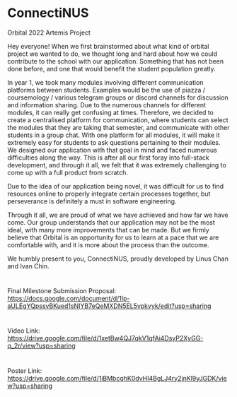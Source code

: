 # ConnectiNUS
Orbital 2022 Artemis Project

Hey everyone! When we first brainstormed about what kind of orbital project we wanted to do, we thought long and hard about how we could contribute to the school with our application. Something that has not been done before, and one that would benefit the student population greatly. 

In year 1, we took many modules involving different communication platforms between students. Examples would be the use of piazza / coursemology / various telegram groups or discord channels for discussion and information sharing. Due to the numerous channels for different modules, it can really get confusing at times. Therefore, we decided to create a centralised platform for communication, where students can select the modules that they are taking that semester, and communicate with other students in a group chat. With one platform for all modules, it will make it extremely easy for students to ask questions pertaining to their modules. We designed our application with that goal in mind and faced numerous difficulties along the way. This is after all our first foray into full-stack development, and through it all, we felt that it was extremely challenging to come up with a full product from scratch. 

Due to the idea of our application being novel, it was difficult for us to find resources online to properly integrate certain processes together, but perseverance is definitely a must in software engineering.

Through it all, we are proud of what we have achieved and how far we have come. Our group understands that our application may not be the most ideal, with many more improvements that can be made. But we firmly believe that Orbital is an opportunity for us to learn at a pace that we are comfortable with, and it is more about the process than the outcome. 

We humbly present to you, ConnectiNUS, proudly developed by Linus Chan and Ivan Chin. 

#
Final Milestone Submission Proposal:
https://docs.google.com/document/d/1Ip-aULEgYQpssvBKued1sNIYB7eQeMXDN5EL5vpkvyk/edit?usp=sharing
# 
Video Link:
https://drive.google.com/file/d/1xetBw4QJ7qkV1qfAi4DsyP2XyGG-q_2r/view?usp=sharing
#
Poster Link:
https://drive.google.com/file/d/1iBMbcqhK0dvHI4BgLJ4ry2jnKl9yJGDK/view?usp=sharing
#
